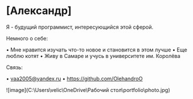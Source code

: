 # [Александр]

Я - будущий программист, интересующийся этой сферой. 

Немного о себе:

• Мне нравится изучать что-то новое и становится в этом лучше
• Еще люблю котят
• Живу в Самаре и учусь в университете им. Королёва

Связь:

• vaa2005@yandex.ru
• https://github.com/OlehandroO

![image](C:\Users\velic\OneDrive\Рабочий стол\portfolio\photo.jpg)